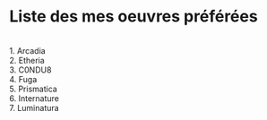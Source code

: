 # Liste des mes oeuvres préférées
<br>
1. Arcadia
<br>
2. Etheria
<br>
3. C0NDU8
<br>
4. Fuga
<br>
5. Prismatica
<br>
6. Internature
<br>
7. Luminatura
<br>
